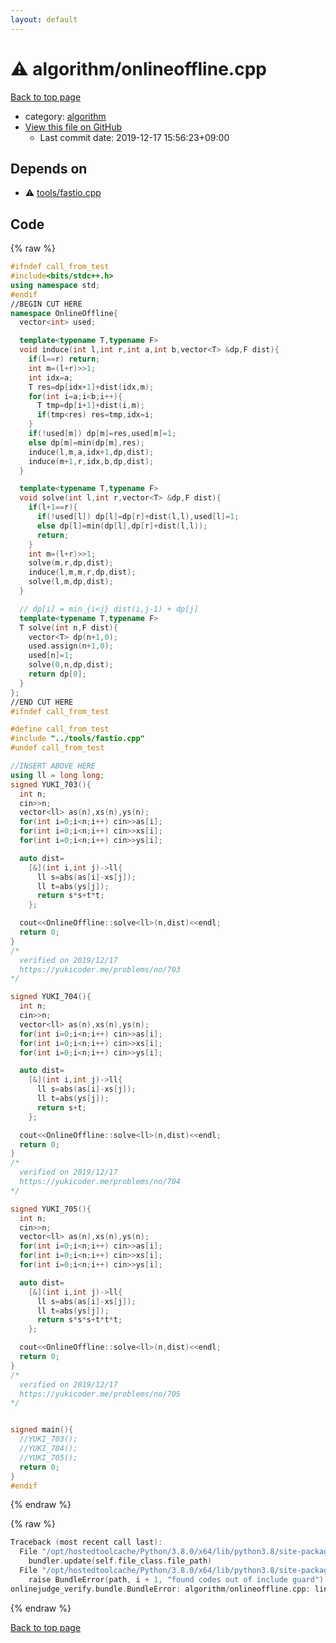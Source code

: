```yaml
---
layout: default
---
```


<!-- mathjax config similar to math.stackexchange -->
<script type="text/javascript" async
  src="https://cdnjs.cloudflare.com/ajax/libs/mathjax/2.7.5/MathJax.js?config=TeX-MML-AM_CHTML">
</script>
<script type="text/x-mathjax-config">
  MathJax.Hub.Config({
    TeX: { equationNumbers: { autoNumber: "AMS" }},
    tex2jax: {
      inlineMath: [ ['$','$'] ],
      processEscapes: true
    },
    "HTML-CSS": { matchFontHeight: false },
    displayAlign: "left",
    displayIndent: "2em"
  });
</script>

<script type="text/javascript" src="https://cdnjs.cloudflare.com/ajax/libs/jquery/3.4.1/jquery.min.js"></script>
<script src="https://cdn.jsdelivr.net/npm/jquery-balloon-js@1.1.2/jquery.balloon.min.js" integrity="sha256-ZEYs9VrgAeNuPvs15E39OsyOJaIkXEEt10fzxJ20+2I=" crossorigin="anonymous"></script>
<script type="text/javascript" src="../../assets/js/copy-button.js"></script>
<link rel="stylesheet" href="../../assets/css/copy-button.css" />


# :warning: algorithm/onlineoffline.cpp

<a href="../../index.html">Back to top page</a>

* category: <a href="../../index.html#ed469618898d75b149e5c7c4b6a1c415">algorithm</a>
* <a href="{{ site.github.repository_url }}/blob/master/algorithm/onlineoffline.cpp">View this file on GitHub</a>
    - Last commit date: 2019-12-17 15:56:23+09:00




## Depends on

* :warning: <a href="../tools/fastio.cpp.html">tools/fastio.cpp</a>


## Code

<a id="unbundled"></a>
{% raw %}
```cpp
#ifndef call_from_test
#include<bits/stdc++.h>
using namespace std;
#endif
//BEGIN CUT HERE
namespace OnlineOffline{
  vector<int> used;

  template<typename T,typename F>
  void induce(int l,int r,int a,int b,vector<T> &dp,F dist){
    if(l==r) return;
    int m=(l+r)>>1;
    int idx=a;
    T res=dp[idx+1]+dist(idx,m);
    for(int i=a;i<b;i++){
      T tmp=dp[i+1]+dist(i,m);
      if(tmp<res) res=tmp,idx=i;
    }
    if(!used[m]) dp[m]=res,used[m]=1;
    else dp[m]=min(dp[m],res);
    induce(l,m,a,idx+1,dp,dist);
    induce(m+1,r,idx,b,dp,dist);
  }

  template<typename T,typename F>
  void solve(int l,int r,vector<T> &dp,F dist){
    if(l+1==r){
      if(!used[l]) dp[l]=dp[r]+dist(l,l),used[l]=1;
      else dp[l]=min(dp[l],dp[r]+dist(l,l));
      return;
    }
    int m=(l+r)>>1;
    solve(m,r,dp,dist);
    induce(l,m,m,r,dp,dist);
    solve(l,m,dp,dist);
  }

  // dp[i] = min_{i<j} dist(i,j-1) + dp[j]
  template<typename T,typename F>
  T solve(int n,F dist){
    vector<T> dp(n+1,0);
    used.assign(n+1,0);
    used[n]=1;
    solve(0,n,dp,dist);
    return dp[0];
  }
};
//END CUT HERE
#ifndef call_from_test

#define call_from_test
#include "../tools/fastio.cpp"
#undef call_from_test

//INSERT ABOVE HERE
using ll = long long;
signed YUKI_703(){
  int n;
  cin>>n;
  vector<ll> as(n),xs(n),ys(n);
  for(int i=0;i<n;i++) cin>>as[i];
  for(int i=0;i<n;i++) cin>>xs[i];
  for(int i=0;i<n;i++) cin>>ys[i];

  auto dist=
    [&](int i,int j)->ll{
      ll s=abs(as[i]-xs[j]);
      ll t=abs(ys[j]);
      return s*s+t*t;
    };

  cout<<OnlineOffline::solve<ll>(n,dist)<<endl;
  return 0;
}
/*
  verified on 2019/12/17
  https://yukicoder.me/problems/no/703
*/

signed YUKI_704(){
  int n;
  cin>>n;
  vector<ll> as(n),xs(n),ys(n);
  for(int i=0;i<n;i++) cin>>as[i];
  for(int i=0;i<n;i++) cin>>xs[i];
  for(int i=0;i<n;i++) cin>>ys[i];

  auto dist=
    [&](int i,int j)->ll{
      ll s=abs(as[i]-xs[j]);
      ll t=abs(ys[j]);
      return s+t;
    };

  cout<<OnlineOffline::solve<ll>(n,dist)<<endl;
  return 0;
}
/*
  verified on 2019/12/17
  https://yukicoder.me/problems/no/704
*/

signed YUKI_705(){
  int n;
  cin>>n;
  vector<ll> as(n),xs(n),ys(n);
  for(int i=0;i<n;i++) cin>>as[i];
  for(int i=0;i<n;i++) cin>>xs[i];
  for(int i=0;i<n;i++) cin>>ys[i];

  auto dist=
    [&](int i,int j)->ll{
      ll s=abs(as[i]-xs[j]);
      ll t=abs(ys[j]);
      return s*s*s+t*t*t;
    };

  cout<<OnlineOffline::solve<ll>(n,dist)<<endl;
  return 0;
}
/*
  verified on 2019/12/17
  https://yukicoder.me/problems/no/705
*/


signed main(){
  //YUKI_703();
  //YUKI_704();
  //YUKI_705();
  return 0;
}
#endif

```
{% endraw %}

<a id="bundled"></a>
{% raw %}
```cpp
Traceback (most recent call last):
  File "/opt/hostedtoolcache/Python/3.8.0/x64/lib/python3.8/site-packages/onlinejudge_verify/docs.py", line 328, in write_contents
    bundler.update(self.file_class.file_path)
  File "/opt/hostedtoolcache/Python/3.8.0/x64/lib/python3.8/site-packages/onlinejudge_verify/bundle.py", line 123, in update
    raise BundleError(path, i + 1, "found codes out of include guard")
onlinejudge_verify.bundle.BundleError: algorithm/onlineoffline.cpp: line 5: found codes out of include guard

```
{% endraw %}

<a href="../../index.html">Back to top page</a>

